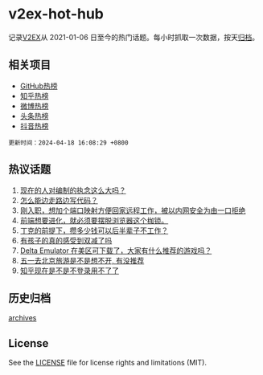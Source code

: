 # v2ex-hot-hub

 记录[V2EX](https://www.v2ex.com/)从 2021-01-06 日至今的热门话题。每小时抓取一次数据，按天[归档](archives)。
 
 ## 相关项目

- [GitHub热榜](https://github.com/it985/github-hot-hub)
- [知乎热榜](https://github.com/it985/zhihu-hot-hub)
- [微博热榜](https://github.com/it985/weibo-hot-hub)
- [头条热榜](https://github.com/it985/toutiao-hot-hub)
- [抖音热榜](https://github.com/it985/douyin-hot-hub)


 `更新时间：2024-04-18 16:08:29 +0800`

## 热议话题

1. [现在的人对编制的执念这么大吗？](https://www.v2ex.com/t/1033459)
1. [怎么能边走路边写代码？](https://www.v2ex.com/t/1033421)
1. [刚入职，想加个端口映射方便回家远程工作，被以内网安全为由一口拒绝](https://www.v2ex.com/t/1033360)
1. [前端想要进化，就必须要摆脱浏览器这个枷锁。](https://www.v2ex.com/t/1033484)
1. [丁克的前提下，攒多少钱可以后半辈子不工作？](https://www.v2ex.com/t/1033524)
1. [有孩子的真的感受到双减了吗](https://www.v2ex.com/t/1033321)
1. [Delta Emulator 在美区可下载了，大家有什么推荐的游戏吗？](https://www.v2ex.com/t/1033473)
1. [五一去北京旅游是不是想不开, 有没推荐](https://www.v2ex.com/t/1033518)
1. [知乎现在是不是不登录用不了了](https://www.v2ex.com/t/1033310)

## 历史归档

[archives](archives)

## License

See the [LICENSE](LICENSE) file for license rights and limitations (MIT).

